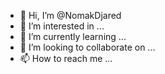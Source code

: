 - 👋 Hi, I’m @NomakDjared
- 👀 I’m interested in ...
- 🌱 I’m currently learning ...
- 💞️ I’m looking to collaborate on ...
- 📫 How to reach me ...

<!---
NomakDjared/NomakDjared is a ✨ special ✨ repository because its `README.md` (this file) appears on your GitHub profile.
You can click the Preview link to take a look at your changes.
--->
